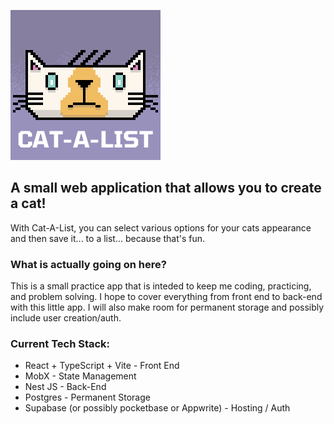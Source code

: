 ![alt text](https://github.com/Bertodemus/catalist/blob/main/src/assets/cathead.png)

## A small web application that allows you to create a cat!
With Cat-A-List, you can select various options for your cats appearance and then save it... to a list... because that's fun.

### What is actually going on here?
This is a small practice app that is inteded to keep me coding, practicing, and problem solving. I hope to cover everything from front end to back-end with this little app. I will also make room for permanent storage and possibly include user creation/auth.

### Current Tech Stack:
- React + TypeScript + Vite - Front End
- MobX - State Management
- Nest JS - Back-End
- Postgres - Permanent Storage
- Supabase (or possibly pocketbase or Appwrite) - Hosting / Auth
